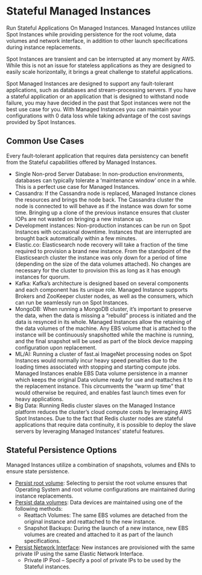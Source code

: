 # Stateful Managed Instances

Run Stateful Applications On Managed Instances. Managed Instances utilize Spot Instances while providing persistence for the root volume, data volumes and network interface, in addition to other launch specifications during instance replacements.

Spot Instances are transient and can be interrupted at any moment by AWS. While this is not an issue for stateless applications as they are designed to easily scale horizontally, it brings a great challenge to stateful applications.

Spot Managed Instances are designed to support any fault-tolerant applications, such as databases and stream-processing servers. If you have a stateful application or an application that is designed to withstand node failure, you may have decided in the past that Spot instances were not the best use case for you. With Managed Instances you can maintain your configurations with 0 data loss while taking advantage of the cost savings provided by Spot Instances.

## Common Use Cases

Every fault-tolerant application that requires data persistency can benefit from the Stateful capabilities offered by Managed Instances.

* Single Non-prod Server Database: In non-production environments, databases can typically tolerate a ‘maintenance window’ once in a while. This is a perfect use case for Managed Instances.
* Cassandra: If the Cassandra node is replaced, Managed Instance clones the resources and brings the node back. The Cassandra cluster the node is connected to will behave as if the instance was down for some time. Bringing up a clone of the previous instance ensures that cluster IOPs are not wasted on bringing a new instance up.
* Development instances: Non-production instances can be run on Spot Instances with occasional downtime. Instances that are interrupted are brought back automatically within a few minutes.
* Elastic.co: Elasticsearch node recovery will take a fraction of the time required to provision a brand new instance. From the standpoint of the Elasticsearch cluster the instance was only down for a period of time (depending on the size of the data volumes attached). No changes are necessary for the cluster to provision this as long as it has enough instances for quorum.
* Kafka: Kafka’s architecture is designed based on several components and each component has its unique role. Managed Instance supports Brokers and ZooKeeper cluster nodes, as well as the consumers, which can run be seamlessly run on Spot Instances.
* MongoDB: When running a MongoDB cluster, it’s important to preserve the data, when the data is missing a “rebuild” process is initiated and the data is resynced in its whole. Managed Instances allow the retaining of the data volumes of the machine. Any EBS volume that is attached to the instance will be continuously snapshotted while the machine is running, and the final snapshot will be used as part of the block device mapping configuration upon replacement.
* ML/AI: Running a cluster of fast.ai ImageNet processing nodes on Spot Instances would normally incur heavy speed penalties due to the loading times associated with stopping and starting compute jobs. Managed Instances enable EBS Data volume persistence in a manner which keeps the original Data volume ready for use and reattaches it to the replacement instance. This circumvents the “warm up time” that would otherwise be required, and enables fast launch times even for heavy applications.
* Big Data: Running Redis cluster slaves on the Managed Instance platform reduces the cluster’s cloud compute costs by leveraging AWS Spot Instances. Due to the fact that Redis cluster nodes are stateful applications that require data continuity, it is possible to deploy the slave servers by leveraging Managed Instances’ stateful features.

## Stateful Persistence Options

Managed Instances utilize a combination of snapshots, volumes and ENIs to ensure state persistence.
* [Persist root volume](managed-instance/features/root-volume-persistence.md): Selecting to persist the root volume ensures that Operating System and root volume configurations are maintained during instance replacements.
* [Persist data volumes](managed-instance/features/data-volume-persistence.md): Data devices are maintained using one of the following methods:
  * Reattach Volumes: The same EBS volumes are detached from the original instance and reattached to the new instance.
  * Snapshot Backups: During the launch of a new instance, new EBS volumes are created and attached to it as part of the launch specifications.
* [Persist Network Interface](managed-instance/features/network-persistence.md): New instances are provisioned with the same private IP using the same Elastic Network Interface.
  * Private IP Pool – Specify a pool of private IPs to be used by the Stateful instances.
